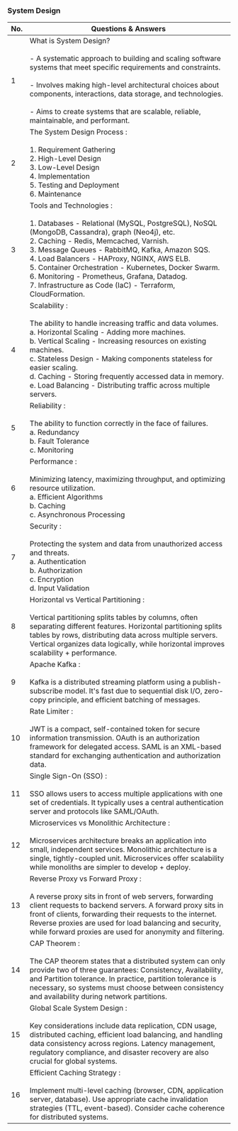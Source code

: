 ### System Design

| No. | Questions & Answers                                                                                                                                                  |
| --- | ----------------------------------------------------------------------------------------------------------------------------------------------------------------- |
| 1   |  What is System Design? <br><br> - A systematic approach to building and scaling software systems that meet specific requirements and constraints. <br><br>- Involves making high-level architectural choices about components, interactions, data storage, and technologies. <br><br> - Aims to create systems that are scalable, reliable, maintainable, and performant.
| 2   |  The System Design Process : <br><br> 1. Requirement Gathering <br> 2. High-Level Design <br> 3. Low-Level Design <br> 4. Implementation <br> 5. Testing and Deployment <br> 6. Maintenance
| 3   |  Tools and Technologies : <br><br> 1. Databases - Relational (MySQL, PostgreSQL), NoSQL (MongoDB, Cassandra), graph (Neo4j), etc. <br> 2. Caching - Redis, Memcached, Varnish. <br> 3. Message Queues - RabbitMQ, Kafka, Amazon SQS. <br> 4. Load Balancers - HAProxy, NGINX, AWS ELB. <br> 5. Container Orchestration - Kubernetes, Docker Swarm. <br> 6. Monitoring - Prometheus, Grafana, Datadog. <br> 7. Infrastructure as Code (IaC) - Terraform, CloudFormation.
| 4   |  Scalability : <br><br> The ability to handle increasing traffic and data volumes. <br> a. Horizontal Scaling - Adding more machines. <br> b. Vertical Scaling - Increasing resources on existing machines. <br> c. Stateless Design - Making components stateless for easier scaling. <br> d. Caching - Storing frequently accessed data in memory. <br> e. Load Balancing - Distributing traffic across multiple servers.
| 5   |  Reliability : <br><br> The ability to function correctly in the face of failures. <br> a. Redundancy <br> b. Fault Tolerance <br> c. Monitoring
| 6   |  Performance : <br><br> Minimizing latency, maximizing throughput, and optimizing resource utilization. <br> a. Efficient Algorithms <br> b. Caching <br> c. Asynchronous Processing
| 7   |  Security : <br><br> Protecting the system and data from unauthorized access and threats. <br> a. Authentication <br> b. Authorization <br> c. Encryption <br> d. Input Validation
| 8   |  Horizontal vs Vertical Partitioning : <br><br> Vertical partitioning splits tables by columns, often separating different features. Horizontal partitioning splits tables by rows, distributing data across multiple servers. Vertical organizes data logically, while horizontal improves scalability + performance.
| 9   |  Apache Kafka : <br><br> Kafka is a distributed streaming platform using a publish-subscribe model. It's fast due to sequential disk I/O, zero-copy principle, and efficient batching of messages.
| 10   |  Rate Limiter : <br><br> JWT is a compact, self-contained token for secure information transmission. OAuth is an authorization framework for delegated access. SAML is an XML-based standard for exchanging authentication and authorization data.
| 11   |  Single Sign-On (SSO) : <br><br> SSO allows users to access multiple applications with one set of credentials. It typically uses a central authentication server and protocols like SAML/OAuth.
| 12   |  Microservices vs Monolithic Architecture : <br><br> Microservices architecture breaks an application into small, independent services. Monolithic architecture is a single, tightly-coupled unit. Microservices offer scalability while monoliths are simpler to develop + deploy.
| 13   |  Reverse Proxy vs Forward Proxy : <br><br> A reverse proxy sits in front of web servers, forwarding client requests to backend servers. A forward proxy sits in front of clients, forwarding their requests to the internet. Reverse proxies are used for load balancing and security, while forward proxies are used for anonymity and filtering.
| 14   |  CAP Theorem : <br><br> The CAP theorem states that a distributed system can only provide two of three guarantees: Consistency, Availability, and Partition tolerance. In practice, partition tolerance is necessary, so systems must choose between consistency and availability during network partitions.
| 15   |  Global Scale System Design : <br><br> Key considerations include data replication, CDN usage, distributed caching, efficient load balancing, and handling data consistency across regions. Latency management, regulatory compliance, and disaster recovery are also crucial for global systems.
| 16   |  Efficient Caching Strategy : <br><br> Implement multi-level caching (browser, CDN, application server, database). Use appropriate cache invalidation strategies (TTL, event-based). Consider cache coherence for distributed systems.


